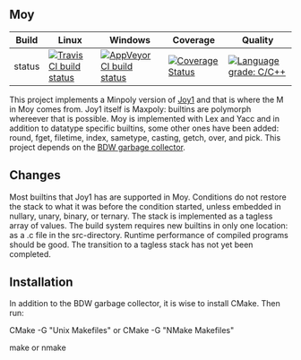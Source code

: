 Moy
---

Build|Linux|Windows|Coverage|Quality
---|---|---|---|---
status|[![Travis CI build status](https://travis-ci.org/Wodan58/Moy.svg?branch=master)](https://travis-ci.org/Wodan58/Moy)|[![AppVeyor CI build status](https://ci.appveyor.com/api/projects/status/github/Wodan58/Moy?branch=master&svg=true)](https://ci.appveyor.com/project/Wodan58/Moy)|[![Coverage Status](https://coveralls.io/repos/github/Wodan58/Moy/badge.svg?branch=master)](https://coveralls.io/github/Wodan58/Moy?branch=master)|[![Language grade: C/C++](https://img.shields.io/lgtm/grade/cpp/g/Wodan58/Moy.svg?logo=lgtm&logoWidth=18)](https://lgtm.com/projects/g/Wodan58/Moy/context:cpp)

This project implements a Minpoly version of [Joy1](https://github.com/Wodan58/joy1) and that is where the M in Moy comes from. Joy1 itself is Maxpoly:
builtins are polymorph whereever that is possible.
Moy is implemented with Lex and Yacc and in addition to datatype specific
builtins, some other ones have been added: round, fget, filetime, index,
sametype, casting, getch, over, and pick.
This project depends on the [BDW garbage collector](https://github.com/ivmai/bdwgc).

Changes
-------

Most builtins that Joy1 has are supported in Moy. Conditions do not restore the
stack to what it was before the condition started, unless embedded in nullary,
unary, binary, or ternary. The stack is implemented as a tagless array of
values. The build system requires new builtins in only one location: as a .c
file in the src-directory. Runtime performance of compiled programs should be
good. The transition to a tagless stack has not yet been completed.

Installation
------------

In addition to the BDW garbage collector, it is wise to install CMake. Then run:

CMake -G "Unix Makefiles" or CMake -G "NMake Makefiles"

make or nmake

